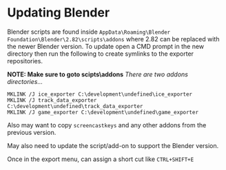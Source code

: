 # Updating Blender

Blender scripts are found inside `AppData\Roaming\Blender Foundation\Blender\2.82\scripts\addons` where 2.82 can be replaced with the newer Blender version.  To update open a CMD prompt in the new directory then run the following to create symlinks to the exporter repositories.

**NOTE: Make sure to goto scipts\addons**
_There are two addons directories..._

```
MKLINK /J ice_exporter C:\development\undefined\ice_exporter
MKLINK /J track_data_exporter C:\development\undefined\track_data_exporter
MKLINK /J game_exporter C:\development\undefined\game_exporter
```

Also may want to copy `screencastkeys` and any other addons from the previous version.

May also need to update the script/add-on to support the Blender version.

Once in the export menu, can assign a short cut like `CTRL+SHIFT+E`
